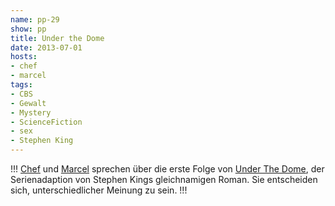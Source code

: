 ```yaml
---
name: pp-29
show: pp
title: Under the Dome
date: 2013-07-01
hosts:
- chef
- marcel
tags:
- CBS
- Gewalt
- Mystery
- ScienceFiction
- sex
- Stephen King
---
```

!!!
[Chef](https://twitter.com/grischder) und [Marcel](http://twitter.com/xartas) sprechen über die erste Folge von [Under The Dome](http://www.imdb.com/title/tt1553656/), der Serienadaption von Stephen Kings gleichnamigen Roman. Sie entscheiden sich, unterschiedlicher Meinung zu sein.
!!!

